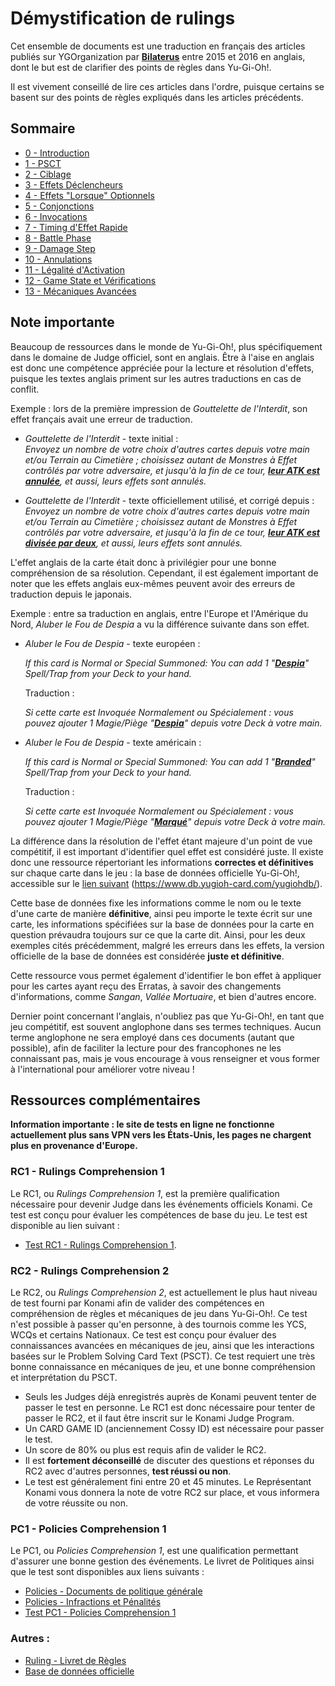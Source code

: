 # Démystification de rulings

Cet ensemble de documents est une traduction en français des articles publiés sur YGOrganization par [**Bilaterus**](https://ygorganization.com/author/bilaterus/page/2/) entre 2015 et 2016 en anglais, dont le but est de clarifier des points de règles dans Yu-Gi-Oh!. 

Il est vivement conseillé de lire ces articles dans l'ordre, puisque certains se basent sur des points de règles expliqués dans les articles précédents.

## Sommaire
- [0 - Introduction](Ressources/00_Introduction.md)
- [1 - PSCT](Ressources/01_PSCT.md)
- [2 - Ciblage](Ressources/02_Ciblage.md.md)
- [3 - Effets Déclencheurs](Ressources/03_Effets_Declencheurs.md)
- [4 - Effets "Lorsque" Optionnels](Ressources/04_When_Optionnels.md)
- [5 - Conjonctions](Ressources/05_Conjonctions.md)
- [6 - Invocations](Ressources/06_Invocations.md)
- [7 - Timing d'Effet Rapide](Ressources/07_Timing_Effet_Rapide.md)
- [8 - Battle Phase](Ressources/08_Battle_Phase.md)
- [9 - Damage Step](Ressources/09_Damage_Step.md)
- [10 - Annulations](Ressources/10_Annulations.md)
- [11 - Légalité d'Activation](Ressources/11_Legalite_Activation.md)
- [12 - Game State et Vérifications](Ressources/12_Divers.md)
- [13 - Mécaniques Avancées](Ressources/13_Mecaniques_Avancees.md)

## Note importante
Beaucoup de ressources dans le monde de Yu-Gi-Oh!, plus spécifiquement dans le domaine de Judge officiel, sont en anglais. Être à l'aise en anglais est donc une compétence appréciée pour la lecture et résolution d'effets, puisque les textes anglais priment sur les autres traductions en cas de conflit. 

Exemple : lors de la première impression de *Gouttelette de l'Interdit*, son effet français avait une erreur de traduction.

- *Gouttelette de l'Interdit* - texte initial :    
    *Envoyez un nombre de votre choix d'autres cartes depuis votre main et/ou Terrain au Cimetière ; choisissez autant de Monstres à Effet contrôlés par votre adversaire, et jusqu'à la fin de ce tour, <ins>**leur ATK est annulée**</ins>, et aussi, leurs effets sont annulés.*

- *Gouttelette de l'Interdit* - texte officiellement utilisé, et corrigé depuis :    
    *Envoyez un nombre de votre choix d'autres cartes depuis votre main et/ou Terrain au Cimetière ; choisissez autant de Monstres à Effet contrôlés par votre adversaire, et jusqu'à la fin de ce tour, <ins>**leur ATK est divisée par deux**</ins>, et aussi, leurs effets sont annulés.*

L'effet anglais de la carte était donc à privilégier pour une bonne compréhension de sa résolution. Cependant, il est également important de noter que les effets anglais eux-mêmes peuvent avoir des erreurs de traduction depuis le japonais.

Exemple : entre sa traduction en anglais, entre l'Europe et l'Amérique du Nord, *Aluber le Fou de Despia* a vu la différence suivante dans son effet.

- *Aluber le Fou de Despia* - texte européen :

    *If this card is Normal or Special Summoned: You can add 1 "<ins>**Despia**</ins>" Spell/Trap from your Deck to your hand.*

    Traduction :

    *Si cette carte est Invoquée Normalement ou Spécialement : vous pouvez ajouter 1 Magie/Piège "<ins>**Despia**</ins>" depuis votre Deck à votre main.*

- *Aluber le Fou de Despia* - texte américain :
  
    *If this card is Normal or Special Summoned: You can add 1 "<ins>**Branded**</ins>" Spell/Trap from your Deck to your hand.*

    Traduction :

    *Si cette carte est Invoquée Normalement ou Spécialement : vous pouvez ajouter 1 Magie/Piège "<ins>**Marqué**</ins>" depuis votre Deck à votre main.*

La différence dans la résolution de l'effet étant majeure d'un point de vue compétitif, il est important d'identifier quel effet est considéré juste. Il existe donc une ressource répertoriant les informations **correctes et définitives** sur chaque carte dans le jeu : la base de données officielle Yu-Gi-Oh!, accessible sur le [lien suivant](https://www.db.yugioh-card.com/yugiohdb/) (https://www.db.yugioh-card.com/yugiohdb/).

Cette base de données fixe les informations comme le nom ou le texte d'une carte de manière **définitive**, ainsi peu importe le texte écrit sur une carte, les informations spécifiées sur la base de données pour la carte en question prévaudra toujours sur ce que la carte dit. Ainsi, pour les deux exemples cités précédemment, malgré les erreurs dans les effets, la version officielle de la base de données est considérée **juste et définitive**. 

Cette ressource vous permet également d'identifier le bon effet à appliquer pour les cartes ayant reçu des Erratas, à savoir des changements d'informations, comme *Sangan*, *Vallée Mortuaire*, et bien d'autres encore. 

Dernier point concernant l'anglais, n'oubliez pas que Yu-Gi-Oh!, en tant que jeu compétitif, est souvent anglophone dans ses termes techniques. Aucun terme anglophone ne sera employé dans ces documents (autant que possible), afin de faciliter la lecture pour des francophones ne les connaissant pas, mais je vous encourage à vous renseigner et vous former à l'international pour améliorer votre niveau !

## Ressources complémentaires

**Information importante : le site de tests en ligne ne fonctionne actuellement plus sans VPN vers les États-Unis, les pages ne chargent plus en provenance d'Europe.**

### RC1 - Rulings Comprehension 1
Le RC1, ou *Rulings Comprehension 1*, est la première qualification nécessaire pour devenir Judge dans les événements officiels Konami. Ce test est conçu pour évaluer les compétences de base du jeu. Le test est disponible au lien suivant : 
- [Test RC1 - Rulings Comprehension 1](https://yugiohblog.konami.com/judgetest/agegate.php?l=&test=rulings).

### RC2 - Rulings Comprehension 2
Le RC2, ou *Rulings Comprehension 2*, est actuellement le plus haut niveau de test fourni par Konami afin de valider des compétences en compréhension de règles et mécaniques de jeu dans Yu-Gi-Oh!. Ce test n'est possible à passer qu'en personne, à des tournois comme les YCS, WCQs et certains Nationaux. Ce test est conçu pour évaluer des connaissances avancées en mécaniques de jeu, ainsi que les interactions basées sur le Problem Solving Card Text (PSCT). Ce test requiert une très bonne connaissance en mécaniques de jeu, et une bonne compréhension et interprétation du PSCT. 

- Seuls les Judges déjà enregistrés auprès de Konami peuvent tenter de passer le test en personne. Le RC1 est donc nécessaire pour tenter de passer le RC2, et il faut être inscrit sur le Konami Judge Program.
- Un CARD GAME ID (anciennement Cossy ID) est nécessaire pour passer le test.
- Un score de 80% ou plus est requis afin de valider le RC2.
- Il est **fortement déconseillé** de discuter des questions et réponses du RC2 avec d'autres personnes, **test réussi ou non**.
- Le test est généralement fini entre 20 et 45 minutes. Le Représentant Konami vous donnera la note de votre RC2 sur place, et vous informera de votre réussite ou non.

### PC1 - Policies Comprehension 1
Le PC1, ou *Policies Comprehension 1*, est une qualification permettant d'assurer une bonne gestion des événements. Le livret de Politiques ainsi que le test sont disponibles aux liens suivants :
- [Policies - Documents de politique générale](https://www.yugioh-card.com/eu/fr/play/policy-documents/)
- [Policies - Infractions et Pénalités](https://img.yugioh-card.com/eu/wp-content/uploads/2023/03/Official-KDE-E-Tournament-Infractions-and-Penalties-Policy-V2.2.pdf)
- [Test PC1 - Policies Comprehension 1](https://yugiohblog.konami.com/judgetest/agegate.php?l=&test=policy)

### Autres :
- [Ruling - Livret de Règles](https://www.yugioh-card.com/eu/fr/play/yu-gi-oh-tcg-rulebook/)
- [Base de données officielle](https://www.db.yugioh-card.com/yugiohdb/)
